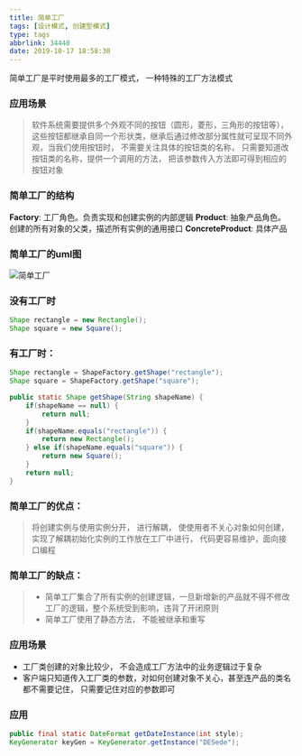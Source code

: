 ```yaml
---
title: 简单工厂
tags: [设计模式, 创建型模式]
type: tags
abbrlink: 34440
date: 2019-10-17 18:58:30
---
```


简单工厂是平时使用最多的工厂模式， 一种特殊的工厂方法模式

<!-- more -->

### 应用场景
> 软件系统需要提供多个外观不同的按钮（圆形，菱形，三角形的按钮等）， 这些按钮都继承自同一个形状类，继承后通过修改部分属性就可呈现不同外观，当我们使用按钮时， 不需要关注具体的按钮类的名称， 只需要知道改按钮类的名称，提供一个调用的方法， 把该参数传入方法即可得到相应的按钮对象



### 简单工厂的结构
**Factory**: 工厂角色。负责实现和创建实例的内部逻辑
**Product**: 抽象产品角色。创建的所有对象的父类，描述所有实例的通用接口
**ConcreteProduct**: 具体产品
### 简单工厂的uml图
![简单工厂](/简单工厂.png)

### 没有工厂时
```java
Shape rectangle = new Rectangle();
Shape square = new Square();
```

### 有工厂时：
```java
Shape rectangle = ShapeFactory.getShape("rectangle");
Shape square = ShapeFactory.getShape("square");
```
```java
public static Shape getShape(String shapeName) {
    if(shapeName == null) {
        return null;
    }
    if(shapeName.equals("rectangle")) {
        return new Rectangle();
    } else if(shapeName.equals("square")) {
        return new Square();
    } 
    return null;
}
```


### 简单工厂的优点：
> 将创建实例与使用实例分开， 进行解耦， 使使用者不关心对象如何创建， 实现了解耦初始化实例的工作放在工厂中进行， 代码更容易维护，面向接口编程

### 简单工厂的缺点：
>- 简单工厂集合了所有实例的创建逻辑，一旦新增新的产品就不得不修改工厂的逻辑，整个系统受到影响，违背了开闭原则
>- 简单工厂使用了静态方法， 不能被继承和重写

### 应用场景
- 工厂类创建的对象比较少， 不会造成工厂方法中的业务逻辑过于复杂
- 客户端只知道传入工厂类的参数，对如何创建对象不关心，甚至连产品的类名都不需要记住， 只需要记住对应的参数即可

### 应用
```java
public final static DateFormat getDateInstance(int style);
KeyGenerator keyGen = KeyGenerator.getInstance("DESede");
```
